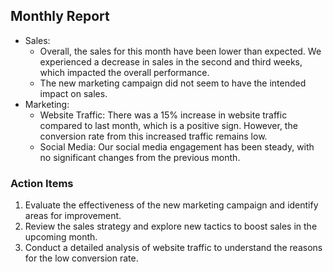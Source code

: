 ## Monthly Report

- Sales: 
    - Overall, the sales for this month have been lower than expected. We experienced a decrease in sales in the second and third weeks, which impacted the overall performance.
    - The new marketing campaign did not seem to have the intended impact on sales.
- Marketing: 
    - Website Traffic: There was a 15% increase in website traffic compared to last month, which is a positive sign. However, the conversion rate from this increased traffic remains low.
    - Social Media: Our social media engagement has been steady, with no significant changes from the previous month.

### Action Items

1. Evaluate the effectiveness of the new marketing campaign and identify areas for improvement.
2. Review the sales strategy and explore new tactics to boost sales in the upcoming month.
3. Conduct a detailed analysis of website traffic to understand the reasons for the low conversion rate.
